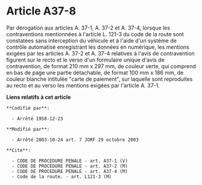 # Article A37-8

Par dérogation aux articles A. 37-1, A. 37-2 et A. 37-4, lorsque les contraventions mentionnées à l'article L. 121-3 du code
de la route sont constatées sans interception du véhicule et à l'aide d'un système de contrôle automatisé enregistrant les
données en numérique, les mentions exigées par les articles A. 37-2 et A. 37-4 relatives à l'avis de contravention figurent
sur le recto et le verso d'un formulaire unique d'avis de contravention, de format 210 mm x 297 mm, de couleur verte, qui
comprend en bas de page une partie détachable, de format 100 mm x 186 mm, de couleur blanche intitulée "carte de paiement",
sur laquelle sont reproduites au recto et au verso les mentions exigées par l'article A. 37-1.

**Liens relatifs à cet article**

	**Codifié par**:

	  - Arrêté 1958-12-23

	**Modifié par**:

	  - Arrêté 2003-10-24 art. 7 JORF 29 octobre 2003

	**Cite**:

	  - CODE DE PROCEDURE PENALE - art. A37-1 (V)
	  - CODE DE PROCEDURE PENALE - art. A37-2 (M)
	  - CODE DE PROCEDURE PENALE - art. A37-4 (M)
	  - Code de la route. - art. L121-3 (M)
